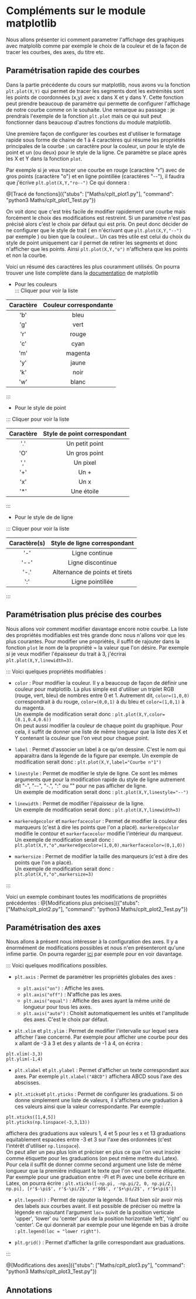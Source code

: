 # Compléments sur le module matplotlib

Nous allons présenter ici comment parametrer l'affichage des graphiques avec matplolib comme par exemple le choix de la couleur et de la façon de tracer les courbes, des axes, du titre etc.

## Paramétrisation rapide des courbes

Dans la partie précédente du cours sur matplotlib, nous avons vu la fonction `plt.plot(X,Y)` qui permet de tracer les segments dont les extrémités sont les points de coordonnées (x,y) avec x dans X et y dans Y. Cette fonction peut prendre beaucoup de paramètre qui permette de configurer l'affichage de notre courbe comme on le souhaite. Une remarque au passage : je prendrais l'exemple de la fonction `plt.plot` mais ce qui suit peut fonctionner dans beaucoup d'autres fonctions du module matplotlib.

Une première façon de configurer les courbes est d'utiliser le formatage rapide sous forme de chaine de 1 à 4 caractères qui résume les propriétés principales de la courbe : un caractère pour la couleur, un pour le style de point et un (ou deux) pour le style de la ligne. Ce paramètre se place après les X et Y dans la fonction `plot`.

Par exemple si je veux tracer une courbe en rouge (caractère "r") avec de gros points (caractère "o") et en ligne pointillée (caractères "--"), il faudra que j'écrive `plt.plot(X,Y,"ro--")` Ce qui donnera :

@[Tracé de fonctions]({"stubs": ["Maths/cplt_plot1.py"], "command": "python3 Maths/cplt_plot1_Test.py"})

On voit donc que c'est très facile de modifier rapidement une courbe mais forcément le choix des modifications est restreint. Si un paramètre n'est pas précisé alors c'est le choix par défaut qui est pris. On peut donc décider de ne configurer que le style de trait ( en n'écrivant que `plt.plot(X,Y,"--")` par exemple ) ou bien que la couleur... Un cas très utile est celui du choix du style de point uniquement car il permet de retirer les segments et donc n'afficher que les points. Ainsi `plt.plot(X,Y,"o")` n'affichera que les points et non la courbe.

Voici un résumé des caractères les plus couramment utilisés. On pourra trouver une liste complète dans la [documentation](https://matplotlib.org/api/_as_gen/matplotlib.pyplot.plot.html) de matplotlib
+ Pour les couleurs  
::: Cliquer pour voir la liste

| Caractère | Couleur correspondante |
|:---------:|:----------------------:|
| 'b' | bleu |
| 'g' | vert |
| 'r' | rouge |
| 'c' | cyan |
| 'm' | magenta |
| 'y' | jaune |
| 'k' | noir |
| 'w' | blanc |

:::

+ Pour le style de point

::: Cliquer pour voir la liste

| Caractère | Style de point correspondant |
|:---------:|:----------------------:|
| '.' | Un petit point |
| 'O' | Un gros point |
| ',' | Un pixel |
| '+' | Un + |
| 'x' | Un x |
| '\*' | Une étoile |

:::


+ Pour le style de de ligne

::: Cliquer pour voir la liste

| Caractère(s) | Style de ligne correspondant |
|:---------:|:----------------------:|
| '-' | Ligne continue |
| '--' | Ligne discontinue |
| '-.' | Alternance de points et tirets |
| ':' | Ligne pointillée |

:::

## Paramétrisation plus précise des courbes

Nous allons voir comment modifier davantage encore notre courbe. La liste des propriétés modifiables est très grande donc nous n'allons voir que les plus courantes. Pour modifier une propriétés, il suffit de rajouter dans la fonction `plot` le nom de la propriété = la valeur que l'on désire. Par exemple si je veux modifier l'épaisseur du trait à 3, j'écrirai `plt.plot(X,Y,linewidth=3)`.

::: Voici quelques propriétés modifiables :

+ `color` : Pour modifier la couleur. Il y a beaucoup de façon de définir une couleur pour matplotlib. La plus simple est d'utiliser un triplet RGB (rouge, vert, bleu) de nombres entre 0 et 1. Autrement dit, `color=(1,0,0)` correspondrait à du rouge, `color=(0,0,1)` à du bleu et `color=(1,0,1)` à du magenta.  
Un exemple de modification serait donc : `plt.plot(X,Y,color=(0.1,0.4,0.6))`  
On peut aussi modifier la couleur de chaque point du graphique. Pour cela, il suffit de donner une liste de même longueur que la liste des X et Y contenant la couleur que l'on veut pour chaque point.

+ `label` : Permet d'associer un label à ce qu'on dessine. C'est le nom qui apparaitra dans la légende de la figure par exemple. 
Un exemple de modification serait donc : `plt.plot(X,Y,label="Courbe n°1")` 

+ `linestyle` : Permet de modifier le style de ligne. Ce sont les mêmes arguments que pour la modification rapide du style de ligne autrement dit "-", "--", "-.", ":" ou "" pour ne pas afficher de ligne.  
Un exemple de modification serait donc : `plt.plot(X,Y,linestyle="--")` 

+ `linewidth` : Permet de modifier l'épaisseur de la ligne.  
Un exemple de modification serait donc : `plt.plot(X,Y,linewidth=3)` 

+ `markeredgecolor` et `markerfacecolor` : Permet de modifier la couleur des marqueurs (c'est à dire les points que l'on a placé). `markeredgecolor` modifie le contour et `markerfacecolor` modifie l'intérieur du marqueur.  
Un exemple de modification serait donc : `plt.plot(X,Y,"o",markeredgecolor=(1,0,0),markerfacecolor=(0,1,0))`

+ `markersize` : Permet de modifier la taille des marqueurs (c'est à dire des points que l'on a placé).  
Un exemple de modification serait donc : `plt.plot(X,Y,"o",markersize=3)` 

:::

Voici un exemple combinant toutes les modifications de propriétés précédentes :
@[Modifications plus précises]({"stubs": ["Maths/cplt_plot2.py"], "command": "python3 Maths/cplt_plot2_Test.py"})

## Paramétrisation des axes

Nous allons à présent nous intéresser à la configuration des axes. Il y a énormément de modifications possibles et nous n'en présenteront qu'une infime partie. On pourra regarder [ici](http://www.python-simple.com/python-matplotlib/configuration-axes.php) par exemple pour en voir davantage.

::: Voici quelques modifications possibles. 

+ `plt.axis` : Permet de paramétrer les propriétés globales des axes :
  - `plt.axis("on")` : Affiche les axes.
  - `plt.axis("off")` : N'affiche pas les axes.
  - `plt.axis("equal")` : Affiche des axes ayant la même unité de longueur pour tous les axes.
  - `plt.axis("auto")` : Choisit automatiquement les unités et l'amplitude des axes. C'est le choix par défaut.
  
+ `plt.xlim` et `plt.ylim` : Permet de modifier l'intervalle sur lequel sera afficher l'axe concerné.  Par exemple pour afficher une courbe pour des x allant de -3 à 3 et des y allants de -1 à 4, on écrira :
```
plt.xlim(-3,3)
plt.ylim(-1,4)
```

+ `plt.xlabel` et `plt.ylabel` : Permet d'afficher un texte correspondant aux axes.  Par exemple `plt.xlabel("ABCD")` affichera ABCD sous l'axe des abscisses.

+ `plt.xticks`et `plt.yticks` : Permet de configurer les graduations. Si on donne simplement une liste de valeurs, il s'affichera une graduation à ces valeurs ainsi que la valeur correspondante. Par exemple :
```
plt.xticks([1,4,5])
plt.yticks(np.linspace(-3,3,13))
```
affichera des graduations aux valeurs 1, 4 et 5 pour les x et 13 graduations equitablement espacées entre -3 et 3 sur l'axe des ordonnées (c'est l'intérêt d'utiliser `np.linspace`).  
On peut aller un peu plus loin et préciser en plus ce que l'on veut inscire comme étiquette pour les graduations (on peut même mettre du Latex). Pour cela il suffit de donner comme second argument une liste de même longueur que la première indiquant le texte que l'on veut comme étiquette. Par exemple pour une graduation entre -Pi et Pi avec une belle écriture en Latex, on pourra écrire : `plt.xticks([-np.pi, -np.pi/2, 0, np.pi/2, np.pi], [r'$-\pi$', r'$-\pi/2$', r'$0$', r'$+\pi/2$', r'$+\pi$'])`

+ `plt.legend()` : Permet de rajouter la légende. Il faut bien sûr avoir mis des labels aux courbes avant. Il est possible de préciser où mettre la légende en rajoutant l'argument `loc=` suivit de la position verticale 'upper', 'lower' ou 'center' puis de la position horizontale 'left', 'right' ou 'center'. Ce qui donnerait par exemple pour une légende en bas à droite : `plt.legend(loc = "lower right")`.

+ `plt.grid()` : Permet d'afficher la grille correspondant aux graduations.

:::

@[Modifications des axes]({"stubs": ["Maths/cplt_plot3.py"], "command": "python3 Maths/cplt_plot3_Test.py"})

## Annotations
